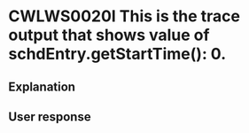 # CWLWS0020I This is the trace output that shows value of schdEntry.getStartTime(): 0.

## Explanation

## User response